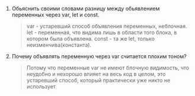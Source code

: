1. Обьяснить своими словами разницу между обьявлением переменных через var, let и const. 

    > var - устаревший способ объявления переменных, неблочная.
    > let - переменная, что видима лишь в области того блока, в котором была объявлена. 
    > const - та же let, только неизменчива(константа). 

2. Почему объявлять переменную через var считается плохим тоном?

    > Потому что переменные var не имеют блочную видимость, что неудобно и нехорошо влияет на весь код в целом, это устаревший способ, который практически уже никто не использует 